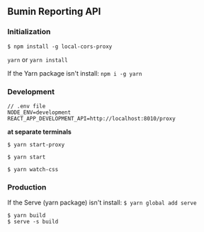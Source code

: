 ## Bumin Reporting API

### Initialization

```
$ npm install -g local-cors-proxy
```

`yarn` or `yarn install`

If the Yarn package isn't install:
`npm i -g yarn`

### Development

```
// .env file
NODE_ENV=development
REACT_APP_DEVELOPMENT_API=http://localhost:8010/proxy
```

**at separate terminals**

```
$ yarn start-proxy
```

```
$ yarn start
```

```
$ yarn watch-css
```

### Production
If the Serve (yarn package) isn't install:
`$ yarn global add serve `

```
$ yarn build
$ serve -s build
```
